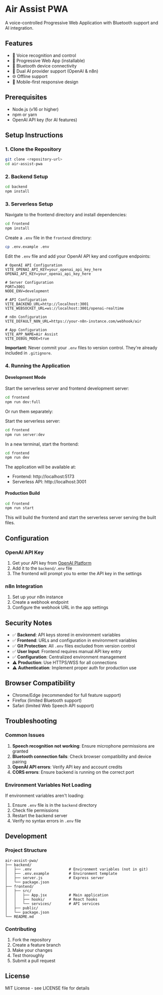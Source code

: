 # Air Assist PWA

A voice-controlled Progressive Web Application with Bluetooth support and AI integration.

## Features

- 🎤 Voice recognition and control
- 📱 Progressive Web App (installable)
- 🔗 Bluetooth device connectivity
- 🤖 Dual AI provider support (OpenAI & n8n)
- 🌐 Offline support
- 📱 Mobile-first responsive design

## Prerequisites

- Node.js (v16 or higher)
- npm or yarn
- OpenAI API key (for AI features)

## Setup Instructions

### 1. Clone the Repository

```bash
git clone <repository-url>
cd air-assist-pwa
```

### 2. Backend Setup

```bash
cd backend
npm install
```

### 3. Serverless Setup

Navigate to the frontend directory and install dependencies:

```bash
cd frontend
npm install
```

Create a `.env` file in the `frontend` directory:

```bash
cp .env.example .env
```

Edit the `.env` file and add your OpenAI API key and configure endpoints:

```env
# OpenAI API Configuration
VITE_OPENAI_API_KEY=your_openai_api_key_here
OPENAI_API_KEY=your_openai_api_key_here

# Server Configuration
PORT=3001
NODE_ENV=development

# API Configuration
VITE_BACKEND_URL=http://localhost:3001
VITE_WEBSOCKET_URL=ws://localhost:3001/openai-realtime

# n8n Configuration
VITE_DEFAULT_N8N_URL=https://your-n8n-instance.com/webhook/air

# App Configuration
VITE_APP_NAME=Air Assist
VITE_DEBUG_MODE=true
```

**Important**: Never commit your `.env` files to version control. They're already included in `.gitignore`.

### 4. Running the Application

#### Development Mode

Start the serverless server and frontend development server:
```bash
cd frontend
npm run dev:full
```

Or run them separately:

Start the serverless server:
```bash
cd frontend
npm run server:dev
```

In a new terminal, start the frontend:
```bash
cd frontend
npm run dev
```

The application will be available at:
- Frontend: http://localhost:5173
- Serverless API: http://localhost:3001

#### Production Build

```bash
cd frontend
npm run start
```

This will build the frontend and start the serverless server serving the built files.

## Configuration

### OpenAI API Key

1. Get your API key from [OpenAI Platform](https://platform.openai.com/api-keys)
2. Add it to the `backend/.env` file
3. The frontend will prompt you to enter the API key in the settings

### n8n Integration

1. Set up your n8n instance
2. Create a webhook endpoint
3. Configure the webhook URL in the app settings

## Security Notes

- ✅ **Backend**: API keys stored in environment variables
- ✅ **Frontend**: URLs and configuration in environment variables
- ✅ **Git Protection**: All `.env` files excluded from version control
- ✅ **User Input**: Frontend requires manual API key entry
- ✅ **Configuration**: Centralized environment management
- ⚠️ **Production**: Use HTTPS/WSS for all connections
- ⚠️ **Authentication**: Implement proper auth for production use

## Browser Compatibility

- Chrome/Edge (recommended for full feature support)
- Firefox (limited Bluetooth support)
- Safari (limited Web Speech API support)

## Troubleshooting

### Common Issues

1. **Speech recognition not working**: Ensure microphone permissions are granted
2. **Bluetooth connection fails**: Check browser compatibility and device pairing
3. **OpenAI API errors**: Verify API key and account credits
4. **CORS errors**: Ensure backend is running on the correct port

### Environment Variables Not Loading

If environment variables aren't loading:
1. Ensure `.env` file is in the `backend` directory
2. Check file permissions
3. Restart the backend server
4. Verify no syntax errors in `.env` file

## Development

### Project Structure

```
air-assist-pwa/
├── backend/
│   ├── .env                 # Environment variables (not in git)
│   ├── .env.example         # Environment template
│   ├── server.js            # Express server
│   └── package.json
├── frontend/
│   ├── src/
│   │   ├── App.jsx          # Main application
│   │   ├── hooks/           # React hooks
│   │   └── services/        # API services
│   ├── public/
│   └── package.json
└── README.md
```

### Contributing

1. Fork the repository
2. Create a feature branch
3. Make your changes
4. Test thoroughly
5. Submit a pull request

## License

MIT License - see LICENSE file for details
